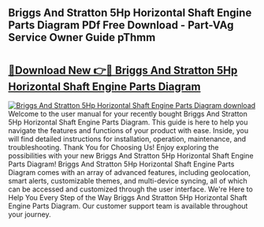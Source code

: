 ## Briggs And Stratton 5Hp Horizontal Shaft Engine Parts Diagram PDf Free Download - Part-VAg Service Owner Guide pThmm

# <h2><a href="http://dfm8lcw.blite.top/?on=Briggs+And+Stratton+5Hp+Horizontal+Shaft+Engine+Parts+Diagram">🔗Download New 👉🔴 Briggs And Stratton 5Hp Horizontal Shaft Engine Parts Diagram</a></h2>

[![Briggs And Stratton 5Hp Horizontal Shaft Engine Parts Diagram download](https://i.imgur.com/lujVjoI.png)](http://dfm8lcw.blite.top/?on=Briggs+And+Stratton+5Hp+Horizontal+Shaft+Engine+Parts+Diagram)
Welcome to the user manual for your recently bought Briggs And Stratton 5Hp Horizontal Shaft Engine Parts Diagram. This guide is here to help you navigate the features and functions of your product with ease. Inside, you will find detailed instructions for installation, operation, maintenance, and troubleshooting. Thank You for Choosing Us! Enjoy exploring the possibilities with your new Briggs And Stratton 5Hp Horizontal Shaft Engine Parts Diagram! Briggs And Stratton 5Hp Horizontal Shaft Engine Parts Diagram comes with an array of advanced features, including geolocation, smart alerts, customizable themes, and multi-device syncing, all of which can be accessed and customized through the user interface. We're Here to Help You Every Step of the Way Briggs And Stratton 5Hp Horizontal Shaft Engine Parts Diagram. Our customer support team is available throughout your journey.
